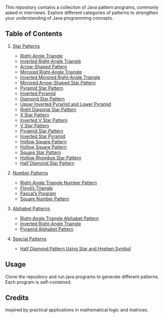This repository contains a collection of Java pattern programs, commonly asked in interviews.
Explore different categories of patterns to strengthen your understanding of Java programming concepts.

## Table of Contents
1. [Star Patterns](#star-patterns)
   - [Right-Angle Triangle](Abhay667/Patterns/blob/main/Pattern1RightAngleTriangle.java)
   - [Inverted Right-Angle Triangle](#pattern-2-inverted-right-angle-triangle)
   - [Arrow-Shaped Pattern](#pattern-3-arrow-shaped-pattern)
   - [Mirrored Right-Angle Triangle](#pattern-4-mirrored-right-angle-triangle)
   - [Inverted Mirrored Right-Angle Triangle](#pattern-5-inverted-mirrored-right-angle-triangle)
   - [Mirrored Arrow-Shaped Star Pattern](#pattern-6-mirrored-arrow-shaped-star-pattern)
   - [Pyramid Star Pattern](#pattern-7-pyramid-star-pattern)
   - [Inverted Pyramid](#pattern-8-inverted-pyramid)
   - [Diamond Star Pattern](#pattern-9-diamond-star-pattern)
   - [Upper Inverted Pyramid and Lower Pyramid](#pattern-10-upper-inverted-pyramid-and-lower-pyramid)
   - [Right Diagonal Star Pattern](#pattern-11-right-diagonal-star-pattern)
   - [X Star Pattern](#pattern-12-x-star-pattern)
   - [Inverted V Star Pattern](#pattern-13-inverted-v-star-pattern)
   - [V Star Pattern](#pattern-14-v-star-pattern)
   - [Pyramid Star Pattern](#pattern-15-pyramid-star-pattern)
   - [Inverted Star Pyramid](#pattern-16-inverted-star-pyramid)
   - [Hollow Square Pattern](#pattern-17-hollow-square-pattern)
   - [Hollow Square Pattern](#pattern-18-hollow-square-pattern)
   - [Square Star Pattern](#pattern-19-square-star-pattern)
   - [Hollow Rhombus Star Pattern](#pattern-20-hollow-rhombus-star-pattern)
   - [Half Diamond Star Pattern](#pattern-21-half-diamond-star-pattern)

2. [Number Patterns](#number-patterns)
   - [Right-Angle Triangle Number Pattern](#pattern-22-right-angle-triangle-number-pattern)
   - [Floyd’s Triangle](#pattern-23-floyds-triangle)
   - [Pascal’s Program](#pattern-24-pascals-program)
   - [Square Number Pattern](#pattern-25-square-number-pattern)

3. [Alphabet Patterns](#alphabet-patterns)
   - [Right-Angle Triangle Alphabet Pattern](#pattern-26-right-angle-triangle-alphabet-pattern)
   - [Inverted Right-Angle Triangle](#pattern-27-inverted-right-angle-triangle)
   - [Pyramid Alphabet Pattern](#pattern-28-pyramid-alphabet-pattern)

4. [Special Patterns](#special-patterns)
   - [Half Diamond Pattern Using Star and Hyphen Symbol](#pattern-29-half-diamond-pattern-using-star-and-hyphen-symbol)

## Usage
Clone the repository and run java programs to generate different patterns. Each program is self-contained.

## Credits
Inspired by practical applications in mathematical logic and matrices.


